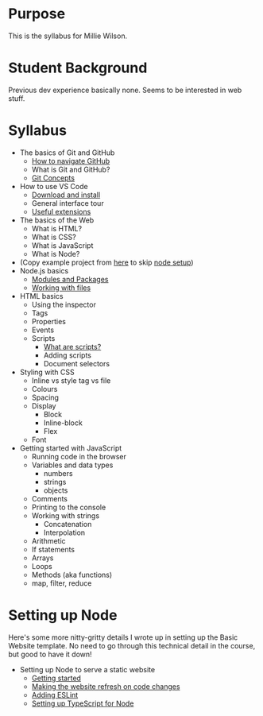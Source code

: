 # Purpose

This is the syllabus for Millie Wilson.

# Student Background

Previous dev experience basically none. Seems to be interested in web stuff.

# Syllabus

- The basics of Git and GitHub
  - [How to navigate GitHub](/Git/NavigatingGitHub.md)
  - What is Git and GitHub?
  - [Git Concepts](/Git/GitConcepts.md)
- How to use VS Code
  - [Download and install](https://code.visualstudio.com/)
  - General interface tour
  - [Useful extensions](../VSCode/UsefulExtensions.md)
- The basics of the Web
  - What is HTML?
  - What is CSS?
  - What is JavaScript
  - What is Node?
- (Copy example project from [here](../Node/Code/BasicWebsiteTS/) to skip [node setup](#setting-up-node))
- Node.js basics
  - [Modules and Packages](../Node/ModulesAndPackages.md)
  - [Working with files](../Node/WorkingWithFiles.md)
- HTML basics
  - Using the inspector
  - Tags
  - Properties
  - Events
  - Scripts
    - [What are scripts?](../HtmlCssJs/WhatAreScripts.md)
    - Adding scripts
    - Document selectors
- Styling with CSS
  - Inline vs style tag vs file
  - Colours
  - Spacing
  - Display
    - Block
    - Inline-block
    - Flex
  - Font
- Getting started with JavaScript
  - Running code in the browser
  - Variables and data types
    - numbers
    - strings
    - objects
  - Comments
  - Printing to the console
  - Working with strings
    - Concatenation
    - Interpolation
  - Arithmetic
  - If statements
  - Arrays
  - Loops
  - Methods (aka functions)
  - map, filter, reduce

# Setting up Node

Here's some more nitty-gritty details I wrote up in setting up the Basic Website template. No need to go through this technical detail in the course, but good to have it down!

- Setting up Node to serve a static website
  - [Getting started](../Node/GettingStarted.md)
  - [Making the website refresh on code changes](../Node/WatchingForChanges.md)
  - [Adding ESLint](../Node/SettingUpESLint.md)
  - [Setting up TypeScript for Node](../Node/TypeScriptForNode.md)
